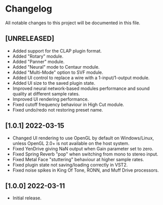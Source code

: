 # Changelog

All notable changes to this project will be documented in this file.

## [UNRELEASED]
- Added support for the CLAP plugin format.
- Added "Rotary" module.
- Added "Panner" module.
- Added "Neural" mode to Centaur module.
- Added "Multi-Mode" option to SVF module.
- Added UI control to replace a wire with a 1-input/1-output module.
- Added UI size to the saved plugin state.
- Improved neural network-based modules performance and sound quality at different sample rates.
- Improved UI rendering performance.
- Fixed cutoff frequency behaviour in High Cut module.
- Fixed undo/redo not restoring preset name.

## [1.0.1] 2022-03-15
- Changed UI rendering to use OpenGL by default on Windows/Linux, unless OpenGL 2.0+ is not available on the host system.
- Fixed YenDrive giving NaN output when Gain parameter set to zero.
- Fixed Spring Reverb "pop" when switching from mono to stereo input.
- Fixed Metal Face "stuttering" behaviour at higher sample rates.
- Fixed plugin state not saving/loading correctly in VST2.
- Fixed noise spikes in King Of Tone, RONN, and Muff Drive processors.

## [1.0.0] 2022-03-11
- Initial release.
